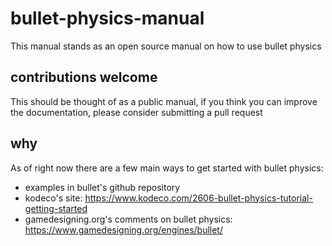 # bullet-physics-manual
This manual stands as an open source manual on how to use bullet physics

## contributions welcome
This should be thought of as a public manual, if you think you can improve the documentation, please consider submitting a pull request

## why
As of right now there are a few main ways to get started with bullet physics:
* examples in bullet's github repository
* kodeco's site: https://www.kodeco.com/2606-bullet-physics-tutorial-getting-started
* gamedesigning.org's comments on bullet physics: https://www.gamedesigning.org/engines/bullet/
